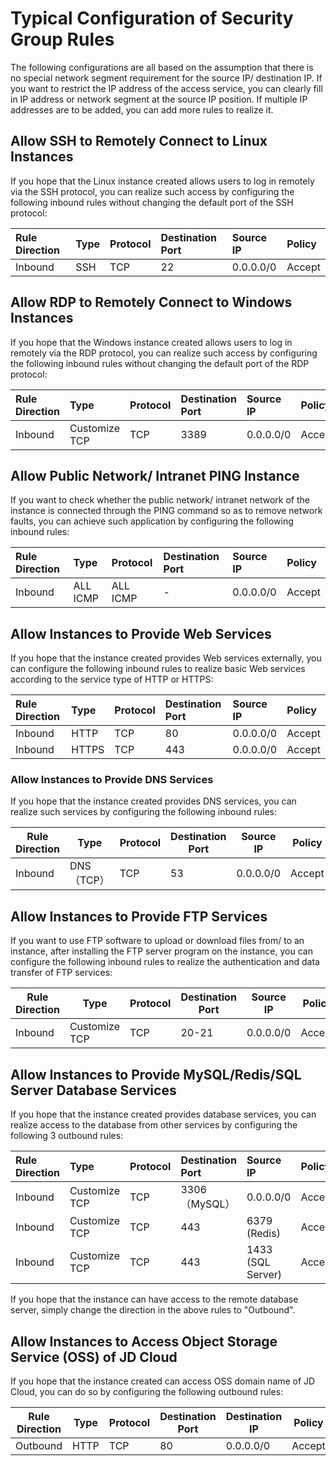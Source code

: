 # Typical Configuration of Security Group Rules
The following configurations are all based on the assumption that there is no special network segment requirement for the source IP/ destination IP. If you want to restrict the IP address of the access service, you can clearly fill in IP address or network segment at the source IP position. If multiple IP addresses are to be added, you can add more rules to realize it.
## Allow SSH to Remotely Connect to Linux Instances
If you hope that the Linux instance created allows users to log in remotely via the SSH protocol, you can realize such access by configuring the following inbound rules without changing the default port of the SSH protocol:

|  **Rule Direction**   |  **Type**   |  **Protocol**   |  **Destination Port**   |  **Source IP**   |  **Policy**   |
| :--- | :--- | :--- | :--- | :--- | :--- |
|  Inbound   |  SSH   |   TCP |   22  |  0.0.0.0/0   |  Accept   |

## Allow RDP to Remotely Connect to Windows Instances
If you hope that the Windows instance created allows users to log in remotely via the RDP protocol, you can realize such access by configuring the following inbound rules without changing the default port of the RDP protocol:

|  **Rule Direction**   |  **Type**   |  **Protocol**   |  **Destination Port**   |  **Source IP**   |  **Policy**   |
| :--- | :--- | :--- | :--- | :--- | :--- |
|  Inbound  |  Customize TCP |   TCP |   3389  |  0.0.0.0/0   |  Accept   |

## Allow Public Network/ Intranet PING Instance
If you want to check whether the public network/ intranet network of the instance is connected through the PING command so as to remove network faults, you can achieve such application by configuring the following inbound rules:

|  **Rule Direction**   |  **Type**   |  **Protocol**   |  **Destination Port**   |  **Source IP**   |  **Policy**   |
| :--- | :--- | :--- | :--- | :--- | :--- |
|Inbound | ALL ICMP|  ALL ICMP |   -  |  0.0.0.0/0   |  Accept   |

## Allow Instances to Provide Web Services
If you hope that the instance created provides Web services externally, you can configure the following inbound rules to realize basic Web services according to the service type of HTTP or HTTPS:

|  **Rule Direction**   |  **Type**   |  **Protocol**   |  **Destination Port**   |  **Source IP**   |  **Policy**   |
| :--- | :--- | :--- | :--- | :--- | :--- |
|  Inbound   | HTTP |   TCP |   80  |  0.0.0.0/0   |  Accept   |
|  Inbound   |  HTTPS |   TCP |   443  |  0.0.0.0/0   |  Accept   |

### Allow Instances to Provide DNS Services
If you hope that the instance created provides DNS services, you can realize such services by configuring the following inbound rules:

|  **Rule Direction**   |  **Type**   |  **Protocol**   |  **Destination Port**   |  **Source IP**   |  **Policy**   |
| --- | --- | --- | --- | --- | --- |
|  Inbound   | DNS（TCP） |   TCP |   53 |  0.0.0.0/0   |  Accept   |

## Allow Instances to Provide FTP Services
If you want to use FTP software to upload or download files from/ to an instance, after installing the FTP server program on the instance, you can configure the following inbound rules to realize the authentication and data transfer of FTP services:

|  **Rule Direction**   |  **Type**   |  **Protocol**   |  **Destination Port**   |  **Source IP**   |  **Policy**   |
| --- | --- | --- | --- | --- | --- |
|  Inbound   | Customize TCP |   TCP |   20-21 |  0.0.0.0/0   |  Accept   |

## Allow Instances to Provide MySQL/Redis/SQL Server Database Services
If you hope that the instance created provides database services, you can realize access to the database from other services by configuring the following 3 outbound rules:

|  **Rule Direction**   |  **Type**   |  **Protocol**   |  **Destination Port**   |  **Source IP**   |  **Policy**   |
| :--- | :--- | :--- | :--- | :--- | :--- |
|  Inbound   |Customize TCP |   TCP |   3306（MySQL）  |  0.0.0.0/0   |  Accept   |
|  Inbound   |  Customize TCP |   TCP |   443  |  6379 (Redis)   |  Accept   |
|  Inbound   |  Customize TCP |   TCP |   443  |  1433 (SQL Server)   |  Accept   |
If you hope that the instance can have access to the remote database server, simply change the direction in the above rules to "Outbound".

## Allow Instances to Access Object Storage Service (OSS) of JD Cloud
If you hope that the instance created can access OSS domain name of JD Cloud, you can do so by configuring the following outbound rules:

|  **Rule Direction**   |  **Type**   |  **Protocol**   |  **Destination Port**   |  **Destination IP**   |  **Policy**   |
| --- | --- | --- | --- | --- | --- |
|  Outbound   | HTTP |   TCP |   80 |  0.0.0.0/0   |  Accept   |


